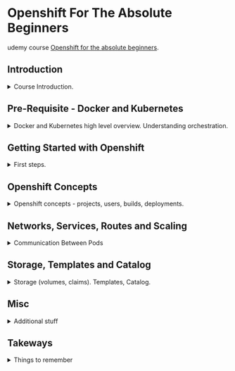 <!--
// cSpell:ignore Mesos LACP
 -->

# Openshift For The Absolute Beginners

udemy course [Openshift for the absolute beginners](https://www.udemy.com/course/learn-openshift/).


## Introduction

<details>
<summary>
Course Introduction.
</summary>

### Introduction to Openshift
high level overview

Openshift is **Redhat**'s open source container platform, platform as a service.
- IaaS - Infrastructure as a service
- PaaS - Platform as a service
- SaaS - Software as a service

four different flavours:
1. Openshift Origin - open source application container platform.
2. Openshift Online - pulbic application development hosting service.
3. Openshift Dedicated - managed private cluster on AWS/Google clouds.
4. Openshift Enterprise - On-Premise private PaaS.

this course will mostly work with openshift origin.

>"**Openshift Origin** is based on top of Docker containers and the Kubernetes cluster manager, with added developer and operational centric tools that enable rapid application development, deployment and lifecycle management."

Openshift adds tools and support on top of Kubernetes clusters, with built in integrations for easier manager.
- source code manager (like github)
- pipeline
- registry
- software defined networking
- api-centric
- governance (access management)


</details>

## Pre-Requisite - Docker and Kubernetes

<details>
<summary>
Docker and Kubernetes high level overview. Understanding orchestration.
</summary>

Kubernetes = Containers + Orchestration

### Docker Overview

Docker is the most popular container technology.

- Hardware
- OS
- Libraries and Dependencies

complex software architecture requires a lot of diffrent services, such as a webserver, databases, messaging and so on. each service might need different versions, and those dependencies might conflict. and depending on how the software will be deployed, there might be other issues, this is called **the matrix from hell**.

there are problems with onboarding new developers, and each environment (development, testing, production) can also add complexity.

Containers allow us to package the dependencies for each part of the service, and run it independently, no matter the machine.

containers are separated environments that run isolated process, similar to a VM, but lightweight, as they share the underlying kernel.

containers are layered, each layer has the additional parts of the image. we can't run an windows container on a linux engine, but it doesn't matter so much, because the point of containers is to run applications, not to virtualize a machine. this is why containers are light weight compared to virtual machines. starting a container takes seconds, as opposed to minutes in virtual machines.

containers share more resources between one another as opposed to virtual machines.

docker registry - docker hub, which stores images for applications.

we can run many instances of the same image.
```sh
docker container run ansible
docker container run mongodb
docker container run redis
docker container run nodejs
```
Containers vs Image:

Images are used to create containers. an image is a blueprint, while the container is the instance of the application, each container with it's own "file system" layer.

images can be run on any container engine,and it will run the same no matter if it's done on the developer machine or by the operation teams.

### Kubernetes Overview

once we have images and containers, we can move on the orchastration, this matters when we have containers which are dependent on one another and must interact with one another, or when we need to scale up the amount of services to handle higher volume of requests.

Orchestration technologies:
- Docker Swarm
- Kubernetes
- Mesos

docker swarm is easy to set up and get started, Mesos is advanced and hard to learn, while kubernetes is very popular. all cloud providers support kubernetes.

kubernetes allows durability (highly available), scalability, ease of usage (load balancing). we can use kubernetes to run many nodes and even more containers with a declarative approach and configuration files.

</details>

## Getting Started with Openshift

<details>
<summary>
First steps.
</summary>

### Openshift - Architecture Overview

Openshift uses kubernetes as the base layer, with containers and images. it leverages the deployments,pods and services.

openshift can be configured to pull images from a public registry like docker hub, or use the Openshift Container Registry (OCR). 

openshift comes with a management web console that allows users to manage the cluster.

the etcd key-value datastore.

nodes - worker and master nodes.

### Openshift - Setup

setting up openshift:
- on premise
- using public/private cloud

- all in one - master and worker node on the same machine, used for development.
- single master, multiple worker nodes
- highly available with many master and many workers.

minishift is an easy way to get started with openshift on a local machine. it bundles the kubernetes, etcd and openshift into a single ISO image that we can use. we can run it as an image on a virtual machine such as virtual box or vmware.

minishift uses the openshift origin configuration.

### Setup VirtualBox
setting up virtual box.deploying an ubuntu machine on it. we go to the [virtualBox website](https://www.virtualbox.org/), download the file and run it.

we click <kbd>next</kbd> in the wizard to install it. now we open the manager interface. we get an image from [OsBoxes website](https://www.osboxes.org/), we choose ubuntu and download the image to our computer. we open the zipped file and extract a *.vdi* file.

in the management window, we click <kbd>new</kbd> and give the machine a name, and then we decide the type and version (linux release,32 and 64 bit options).

if we don't see the 64 bit option, we might need to enable the virtualization in the bios.

we choose the memory resource and give the machine some diskspace. then <kbd>browse</kbd> to choose the image we downloaded. before powering it up, we click <kbd>settings</kbd> and under *network* we set the network type from **NAT** to **bridge**. we can also take a snapshot of the machine before starting.

the username and the password are provided for us when we download the image in osBoxes website.
in the machine we open the terminal and check our ip and make sure we can ssh into the virtual machine.

```sh
ipconfig
service ssh status
sudo apt-get update
apt-get install openssh-server
service ssh status
```
now we try to shh into the virtual machine, so from the host machine.

#### Demo - OpenShift Setup with Minishift

we download the minishift utility, we choose a proper version,place it in the same drive tha has the virtual box installed, and run the executable with the correct driver. this causes the whole process to start a vm with the minishift image.
```sh
minishift.exe start --vm-driver virtualbox
```
once it's done downloading and setting up, we will see the ip address for the web management console, and some credentials which explain how to login. 

### Management - Web, CLI and REST API

we will start by looking at the ways to interact with the openshift cluster
- web console - the public ip address
- command line interface - with the openshift client
- rest api - used for integrations

we can start with the web console, we can start services and container, and set up projects.

the openshift client cli comes pre-packaged with the minishift.
```sh
oc login -u <username> -p <password>
oc logout
```

we can do rest api calls, but we need to provide an authorization header, the token is a unique key which we can get and is valid for 24 hours.

```sh
oc whoami -t #token
curl https://localhost:8443/oapi/v1/users \
    -H "Authorization: Bearer <Token>"
```

#### Demo - Openshift Management

a bit more about the webconsole and the cli.

the first page is a catalog, which allows us to quickly deploy applications wit a wizard, or to create a ci/cd pipeline. we can also create projects and configure the build/deployment and monitoring tools.

for the cli, we have the `oc` client.
```sh
minishift oc-env # get a command to set the path
SET PATH=C:\Users\usr\.minishift\cache\oc\v3.9.0\windows;%PATH% # add oc to the path
os login -u system:adming #login

oc status #
oc project <project_name> #move between projects
```

curl
```sh
oc whoami -t #token
curl https://192.168.99.102:8443/oapi/v1/projects \
    -H "Authorization: Bearer <Token>"
```


</details>

## Openshift Concepts
<details>
<summary>
Openshift concepts - projects, users, builds, deployments.
</summary>

### Projects and Users
a cluster can hold hundred of pods and containers, with many services and endpoints.

projects are a way to separate the resources, it's an isolated part inside the same environment, projects are built on top of kubernetes namespaces, and adds to it more isolation and grouping.

three types of users
- regular users (developers)
- system users - system:admin, system:master,
- service accounts - enabling communications inside the project, have the prefix system:service prefix.

openshift comes with an OAuth server. the configuration for it can be found at "/etc/openshift/master/master-config.yaml" file.

#### Demo - Projects and Users

```sh
oc login -u system:admin
oc get projects
oc get users
```



we can't log into the web console with the system admin users right away, we first need to create a user and give him the proper permissions.

```sh
oc adm add-cluster-role-to-user cluster-admin administrator user
```

now this user can see all the projects (including the ones that were configured by minishift).

### Builds and Deployments

we want to add an application to our project, we integrate source code management services such as github into Openshift.

when we add an application, we must specify the repository location, the build job is created automatically (clones the repository and builds an image), and it's pushed into a openshift repository.

a successful build also triggers an Openshit deployment, which is similar, but not the same as kubernetes deployment.

kubernetes deployment:
```yaml
apiVersion: apps/v1
kind: Deployment
```
openshift deployment:
```yaml
apiVersion: apps.openshift.io/v1
kind: DeploymentConfig
```

adding an application does all the steps:
> 1. Create Build
> 2. Download Source
> 3. Build Image
> 4. Push to Repository
> 5. Deploy

#### Demo - Deploy an Application
an example of deploying a simple application on the Openshift origin. we start with the openshift console, and a gitlab repository with two files: "app.py" and "requirements.txt".

we create a new project, select it, click <kbd>Browse Catalog</kbd>, choose python, and fill in the details in the wizard, the name of the application and the source code path.

now we move to the **overview** tab, and see that the deployment is in process. we can then move to the **builds** tab, to see the build pipeline in process. once it finished, we can see the deployment again and get the public ip address.

### Builds

build strategies and build configurations. 

strategies:
- Docker Build
- Source To Image (S2I)

imagine we have this simple python app, built with the Flask framework.

```py
import os
from flask import Flask
app = Flask(__name__)

@app.route('/')
def main():
  return "Welcome"

@app.route('/how are you')
def hello():
  return "I am good, how about you?"

if __name__ == "__main__":
  app.run(host="0.0.0.0", port=8080)
```

kubernetes expects a docker image, so we need the configration to build it. manually, the dockerfile would look like this. this is the **Docker Build Strategy**

```docker
FROM ubuntu:16.04

RUN apt-get update && apt-get install -y python python-pip

RUN pip install flask

COPY app.py /opt/

ENTRYPOINT FLASK_APP=/opt/app.py flask run --host=0.0.0.0
```

the other strategy is **Source To Image Strategy**, which skips the manual docker file. and uses pre-built configurations.

we can also build artifacts, like library files, with the **Custom Build** option.

the internal registry is located at the address of "172.30.1.1:5000", we can use  **Image Streams** to map images at registries to images used by the applications, this uses the image sha, so even if the image at the source changes, the original image is still used.

in the web console, we can see the Build configuration, and under the <kbd>Actions</kbd> button, we can view the build configuration yaml and see how it relates to the other fields/

```yaml
kind: "BuildConfig"
apiVersion: "v1"
metadate:
  name: "simple-webapp"
spec:
  runPolicy: "Serial"
  triggers:
    -
      type: "GitHub"
      github:
        secret: "<>"
    -
      type: "Generic"
      generic:
        secret: "<>"
    -
      type: "ImageChange"
  source:
    git:
      uri: "https://github.com/mmushad/simple-webapp-flask.git"
  strategy:
    type: Source
    sourceStrategy:
      from:
        kind: "ImageStreamTag"
        name: "python:3.6"
  output:
    to:
      kind: "ImageStreamTag"
      name: "simple-webapp:latest"
```

and to a docker file build strategy, we modify this file

```yaml
kind: "BuildConfig"
apiVersion: "v1"
metadate:
  name: "simple-webapp-docker" #changed
spec:
  runPolicy: "Serial"
  triggers:
    -
      type: "GitHub"
      github:
        secret: "<>"
    -
      type: "Generic"
      generic:
        secret: "<>"
    -
      type: "ImageChange"
  source:
    git:
      uri: "https://github.com/mmushad/simple-webapp-docker.git" #dockerfile
  strategy:
    type: Docker 
    dockerStrategy: 
      from:
        kind: "DockerImage"
        name: "ubuntu:16.04"
  output:
    to:
      kind: "ImageStreamTag"
      name: "simple-webapp:latest"
```

to add this configuration, we click <kbd>Add To Project</kbd> and then <kbd>Import</kbd>, and now we will have two configurations. 

#### Demo - Builds

in the web console, we choose a project and an application, and view the build configuration. we can also see the web hooks/triggers, add environment variables and view events.

now we do the same process as before, in this example we create the docker file. we also create a new ImageStream tag, we create it under the <kbd>Images</kbd> tab, and duplicating the existing json and changing the name.

#### Coding Exercises: Builds

```yaml
apiVersion: build.openshift.io/v1
kind: BuildConfig
metadata:
  name: my-build-config
spec:
  runPolicy: Serial
  source:
      git:
        ref: master
        uri: https://github.com/mmumshad/simple-webapp-docker
      type: Git
  strategy:
      dockerStrategy:
      type: Docker
  output:
    to:
      kind: ImageStreamTag
      name: simple-webapp-docker:latest
  triggers:
    - type: ConfigChange
```
### Build Triggers

so far, we've initiated builds in a manual way, but in CI-CD cycles, we want to have automated builds. this means that when the source code is changed, then a new version of the application is built using the new code.

this is done by using webhooks, which are triggered when an evert (code change) happens, and they notify a diffrent service.

in github, we can look the <kbd>settings</kbd> tab, choose <kbd>webhooks</kbd> and then paste the url from the build configuration details.

we just need to make sure that github and openshift can talk to one another, they need to belong to the same network!

#### Demo - Build Triggers

adding a webhook, there are some defaults, but we can create more, under <kbd>Actions</kbd>, in **triggers** and we select **gitlab** as the type, and we create a new secret. once created, we get a url that we can paste into gitlab.

we might need to allow requests to local network if our openshift isn't public.

### Deployments

deployment in OS are similar to kubernetes deployments. 

in kubernetes, the smallest unit is a pod (which contains one or more containers), next up is the replica-set, which is a set of pods. another level up is the deployment, which controls life time and updating.

in openshift, we can view the deployments under the applications tab in our project. the deployment uses the build configuration. it has the number of replicas and the deployment strategy (such as rolling update). just like builds, we can set deployment manually or by a trigger, and it is configured out of the box to run when the source code changes.

we can configure the deployment at a yaml file or with a wizard. we can rollback to previous deployments.

strategies:
- Recreate - destroy all, deploy all new.
- Rolling Update - destroy one, deploy one.
- Blue Green Update - deploy all, route to new, destroy old.
- AB deployment - splitting traffic between versions.

```sh
oc rollout latest dc/simple-webapp-docker
oc rollout history dc/simple-webapp-docker
oc rollout undo dc/simple-webapp-docker
```
#### Demo - Deployments

in the web management, we add a deployment, we click the <kbd>learn more</kbd> link to get a template for a deploymentConfig yaml.

we modify is and update the triggers. we click <kbd>add to project</kbd> and import the configuration file and fix any issues with the file.

we update the source code in the version control, which triggers a build, which triggers a deployment.

</details>

## Networks, Services, Routes and Scaling

<details>
<summary>
Communication Between Pods
</summary>

Kubernetes cluster are composed of nodes (master and workers), which run pods. the pods might need to communicate with one another, which means they must be on the same network, and have a unique IP address which they can access.

openshift uses SDN - Software Defined Network, which is a virtual network, an overlay network.

Open vSwitch:
- VLAN Tagging
- Trunking
- LACP
- Port Mirroring

the default id for this overlay network is *10.128.0.0/14*, where each node has a unique subnet
- *10.128.0.0/23*
- *10.128.2.0/23*
- *10.128.4.0/23*

if we want to see the ip addresses.
`oc get pods -o wide`

but those ips aren't set int stone, if a pod goes down, it will come back with a differnet ip. Openshift comes with a builtin DNS, based on SkyDns.

SDN plugins:
- **ovs-subnet** - connects all pods in the cluster (across all projects)
- **ovs-multitenant** - virtual network for each project.

there is also support for other plugins. if we want external connectivity, we use services and routes.

### Services and Routes
services are a way to connect pods with one another, rather than using ip addresses or dns name, we have the service which acts as a load balancer. we can use services to connect between pods internally, between the outside world and our pods, and our pods can connect to other sites/services.

each service has an ip address and DNS entry, there is an internal ip assigned, which is called **cluster IP**. services are linked to pods by using **selectors**. there are also the service ports and the target port.

to connect the service to the outside world, we use **Routes**, which act as a proxy. routes uses load balancing strategies, such as
- source - (default strategy) - always matching the same external ip to the same target, making it a *sticky session*.
- roundrobin - each connection is routed to the next target.
- leastconn - a connection is routed to the least used backend target.

we can configure SSL connection in the **security section**, we can configure http/https access, certificates, and configure a/b routing.

#### Demo - Services and Routes

in the web console, we take an example service file from the *learn more* link, and we'll start editing it.


```yaml
apiVersion: v1
kind: Service
metadata:
  name: simple-webapp-docker
spec:
  selector:
    deployment: simple-webapp-docker
  ports:
  - name: 8080-tcp
    port: 8080
    targetPort: 8080
    protocol: TCP
```

now we import the file, and create the service, and we see the ip address. we can use the internal ip (ClusterIP) to access the pod from inside the cluster, but if we want to access it from outside, we need to create a **route**.

we fill in the details, if we want to use an exiting DNS, we need to have it set up to forward to the openshift route.

we can make a change to the application code and have the end-to-end cycle start again.

### Scaling

deployment controller -> replication controller.

the number of pods (replications) is controlled by the replication contoller. we can change it in the yaml file or in the web console.

#### Demo - Scaling

in the web management console.

we start a new application, which has a random colored background. we create a new projects, a new application, a new deployment. we can increase the number of pods by clicking the up arrow in the application page. this creates a new pod, which is managed by the same service, each access to the website is done by the service controller.

by default, the load balancing strategy uses the stickySession strategy, which means that the same client (browser) will always be directed to the same instance of the application.

we can change this by using a different load balancing strategy, such as round robin, and by disabling the cookies.

</details>

## Storage, Templates and Catalog

<details>
<summary>
Storage (volumes, claims). Templates, Catalog.
</summary>

### Storage

docker containers are meant to be ephemeral, and aren't supposed to hold data over time. if we wish the data to remain, we need to use persistent volumes.

openshift uses the same Kubernetes plugins to persist data and add storage to the cluster. we have persistant volumes and persistant volumes claims.

<kbd>Create Storage</kbd>

access modes:
- Single User (RWO)- read and write to a single user.
- Shared Access (RWX) - read and write for multiple users.
- Read Only (ROX) - read only for multiple users.

we give the volume a name and a size. and then we can add the storage to a pod.

#### Demo - Storage

we have a program that reads a file from a storage, so we need to provide a volume claim to make the pods able to access this file.

<kbd>Create Storage</kbd>, and then in the deployment configuration, we select <kbd>add Storage</kbd> and select our new volume.

in the example, the data is shared across multiple instances of the application. they can all see the changes done by the others.

### Example Voting Application Introduction

microservice architecture using a simple application, the voting application sample.
- voting-app
- in-memory DB (redis)
- worker (.Net)
- db (Postgres SQL)
- results-app (node JS)

we have different services and different programs in our deployment.

#### Demo - Deploy Example Voting Application on Openshift

now in openshift.

we create a new project. and now start deploying appliication. we take the template from github, copy it to a file and import it, so now we can use the redis template. we use the deafult values and set up a password. we next move to the python frontend application, we again use the default option. we need to pass the REDIS password as an environment variable.

we now move to the results side, a postgres SQL database and a node JS results page. for now we use environment variables, but in real life scenarios, we should use secrets. we also change the default port to 8080.

the final part is to deploy the worker application. this time we will use a docker-build strategy, we edit the yaml file and change the strategy. we can see the changes in the log of the application.

### Templates and Catalog

the catalog consists of the known applications that openshift knows how to handle, if we look at the **Django + Postgres SQL** option:
- image stream
- Build
- Deployment (application)
- Deployment (database)
- service (port 5432)
- secret (database credentials)
- Route
- Additional User Parameters

this is a template, it contains data about deploying a stack.

```yaml
apiVersion: v1
kind: Template
metadata:
  name: custom-app
objects:
- apiVersion: v1
  kind: Secret
  #more fields
- apiVersion: v1
  kind: Service
  #more fields
- apiVersion: v1
  kind: Service
  #more fields
- apiVersion: v1
  kind: Route
  #more fields
- apiVersion: v1
  kind: BuildConfig
  #more fields
- apiVersion: v1
  kind: DeploymentConfig
  #more fields
- apiVersion: v1
  kind: DeploymentConfig
  #more fields
- apiVersion: v1
  kind: ImageStream
  #more fields
parameters:
  - displayName: "Namespace"
    name: "NAMESPACE"
```

we can now create this template as a catalog item by running the openshift command
`oc create -f template-config.yml`.


#### Demo - Create a custom Catalog

we want to take the voting application and make it into a template / catalog item.

*example-coting-app-template.yml*
now we start copying the templates for all of the app components, we clear the unneeded parts. we start with the secrets, which are the passwords fot the postgres and redis databases.
```yml
apiVersion: v1
kind: Template
metadata:
  creationTimeStamp: null
  name: example-voting-app-template
objects:
  - apiVersion: v1
    kind: Secret
    data:
      database-name: db
      database-password: <> #postgres password
      database-user: postgres_user
    metadata:
      name: db
  - apiVersion: v1
    kind: Secret
    data:
      database-password: <> #redis_password
    metadata:
      name: redis
```
we do the same with the build configuration, and then the image streams configurations, we have 5 deployment configurations which we need to include. the next part is the services yaml files. and finally the routes.

we need to provide the namespace, because we can't add templates to the default namespace.

`oc create -f example-coting-app-template.yml -n someNameSpace`

we could also make things more complex by requesting parameters from the user in the wizard.

</details>


## Misc
<details>
<summary>
Additional stuff
</summary>

### Yaml

yaml is a file format, like xml and json. it is used to represent data, these three files represent the same data.

xml
```xml
<Servers>
  <Server>
    <name>Server1</name>
    <owner>John</owner>
    <created>12232012</created>
    <status>active</status>
  </Server>
</Servers>
```
json
```json
{
  "Servers":[
    {
      "name": "Server1",
      "owner": "John",
      "created": 12232012,
      "status": "active"
    }
  ]
}
```
yaml
```yaml
Servers:
  - name: Server1
    owner: John
    created: 12232012
    status: active
```

yaml uses key-value pairs, the format is\
`<key>: <value>`

where the space after `:` matters.

we can have arrays/list with the `-` to indicate elements, or inner dictionaries/maps. the indentation matters, elements at the same level must algin.
```yaml
Fruits:
  - Oranage
  - Apple
  - Banana

Banana:
  Calories: 105
  Fat: 0.4 g
  Carbs: 27 g
```

we can either have a value or a inner object (list/map), not both.

we can have nested elements, lists inside dictionaries, and so one.

**Dictionary vs List vs List of Dictionaries**

to store information on a single object, we use a dictionary. for many elements of the same type, we use a list.

```yaml
listExample:
  - element1
  - element2
  - element3

listOfDictionaries:
  - Key1: Value1
    Key2: Value2
  - Key1: Value3
    Key2: Value4
  - Key1: Value5
    Key2: Value6
```

dictionaries are unordered, while lists are ordered. dictionaries with the same proprties are identical if the values are the same, but lists aren't identical if the elements are identical, but not in the same values.

#### Yaml Exercise

```yaml
Fruit: Apple
Drink: Water
Dessert: Cake
Vegetable: Carrot
```
```yaml
Fruits:
  - Apple
  - Banana
  - Orange
Vegetables:
    - Carrot
    - Tomato
    - Cucumber
```

```yaml
Fruits:
  - Apple:
        Calories: 95
        Fat: 0.3
  - Banana:
      Calories: 105
      Fat: 0.4
  - Orange:
        Calories: 45
        Fat: 0.1
        
Vegetables:
  - Carrot:
        Calories: 25
        Fat: 0.1
  - Tomato:
        Calories: 22
        Fat: 0.2
  - Cucumber:
        Calories: 8
        Fat: 0.1
```
```yaml
Employee:
  Name: Jacob
  Sex: Male
  Age: 30
  Title: Systems Engineer
  Projects:
    - Automation
    - Support
  Payslips:
    - 
        Month: June
        Wage: 4000
    - 
        Month: July
        Wage: 4500
    - 
        Month: August
        Wage: 4000

```
### GitLab - Setup

</details>

## Takeways

<details>
<summary>
Things to remember
</summary>

| Acronym | Full Name | Notes |
|---|---|---|
|OCR | Openshift Container Registry| | 
|SCM | Source Code Management| |

- `oc whoami` - get user
  - `oc whoami -t` get token
- `oc status`
- `oc login`
- `oc logout`
- `oc get <resource type>` - list resource
  - `oc get projects`
  - `oc get users`
- `oc adm add-cluster-role-to-user <cluster role> <user name>`
- `oc rollout latest dc/<deployment-name>`
- `oc rollout history dc/<deployment-name>`
- `oc rollout undo dc/<deployment-name>`
- `oc get <resource-type>`
  - `oc get <resource-type> -o wide`
- `oc create -f <file>`
- `oc export service db`
</details>
